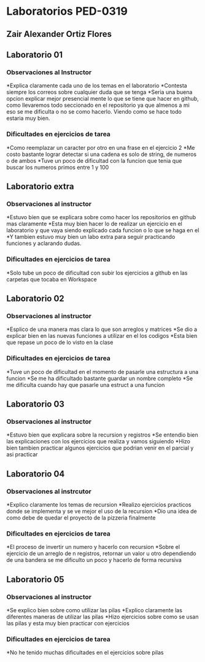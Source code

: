 # Laboratorios PED-0319

## Zair Alexander Ortiz Flores

## Laboratorio 01

### Observaciones al Instructor
*Explica claramente cada uno de los temas en el laboratorio
*Contesta siempre los correos sobre cualquier duda que se tenga
*Seria una buena opcion explicar mejor presencial mente lo que se tiene que hacer en github, como llevaremos todo seccionado en el repositorio ya que almenos a mi eso se me dificulta o no se como hacerlo. Viendo como se hace todo estaria muy bien.

### Dificultades en ejercicios de tarea
*Como reemplazar un caracter por otro en una frase en el ejercicio 2
*Me costo bastante lograr detectar si una cadena es solo de string, de numeros o de ambos
*Tuve un poco de dificultad con la funcion que tenia que buscar los numeros primos entre 1 y 100

## Laboratorio extra

### Observaciones al instructor
*Estuvo bien que se explicara sobre como hacer los repositorios en github mas claramente
*Esta muy bien hacer lo de realizar un ejercicio en el laboratorio y que vaya siendo explicado cada funcion o lo que se haga en el
*Y tambien estuvo muy bien un labo extra para seguir practicando funciones y aclarando dudas.

### Dificultades en ejercicios de tarea
*Solo tube un poco de dificultad con subir los ejercicios a github en las carpetas que tocaba en Workspace

## Laboratorio 02

### Observaciones al instructor
*Esplico de una manera mas clara lo que son arreglos y matrices
*Se dio a explicar bien en las nuevas funciones a utilizar en el los codigos
*Esta bien que repase un poco de lo visto en la clase

### Dificultades en ejercicios de tarea
*Tuve un poco de dificultad en el momento de pasarle una estructura a una funcion
*Se me ha dificultado bastante guardar un nombre completo
*Se me dificulta cuando hay que pasarle una estruct a una funcion 

## Laboratorio 03

### Observaciones al instructor
*Estuvo bien que explicara sobre la recursion y registros
*Se entendio bien las explicaciones con los ejercicios que realiza y vamos siguiendo
*Hizo bien tambien practicar algunos ejercicios que podrian venir en el parcial y asi practicar 

## Laboratorio 04

### Observaciones al instrcutor
*Explico claramente los temas de recursion
*Realizo ejercicios practicos donde se implementa y se ve mejor el uso de la recursion
*Dio una idea de como debe de quedar el proyecto de la pizzeria finalmente

### Dificultades en ejercicios de tarea
*El proceso de invertir un numero y hacerlo con recursion
*Sobre el ejercicio de un arreglo de n registros, retornar un valor u otro dependiendo de una bandera se me dificulto un poco
y hacerlo de forma recursiva

## Laboratorio 05

### Observaciones al instructor
*Se explico bien sobre como utilizar las pilas
*Explico claramente las diferentes maneras de utilizar las pilas
*Hizo ejercicios sobre como se usan las pilas y esta muy bien practicar con ejercicios

### Dificultades en ejercicios de tarea
*No he tenido muchas dificultades en el ejercicios sobre pilas
